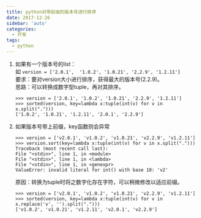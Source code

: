 ```yaml
---
title: python对带前缀的版本号进行排序
date: 2017-12-26
sidebar: 'auto'
categories:
  - 开发
tags:
  - python
---
```


<ol>
<li><p>如果有一个版本号的list：<br>如 <code>version = [&#39;2.0.1&#39;,  &#39;1.0.2&#39;, &#39;1.0.21&#39;, &#39;2,2.9&#39;, &#39;1.2.11&#39;]</code><br>要求：要对version大小进行排序，获得最大的版本号(2.2.9)。<br>思路：可以转换成数字型tuple，再对其排序。</p>
<pre><code>&gt;&gt;&gt; version = [&#39;2.0.1&#39;, &#39;1.0.2&#39;, &#39;1.0.21&#39;, &#39;2.2.9&#39;, &#39;1.2.11&#39;]
&gt;&gt;&gt; sorted(version, key=lambda x:tuple(int(v) for v in x.split(&quot;.&quot;)))
[&#39;1.0.2&#39;, &#39;1.0.21&#39;, &#39;1.2.11&#39;, &#39;2.0.1&#39;, &#39;2.2.9&#39;]
</code></pre></li><li><p>如果版本号带上前缀，key函数则会异常</p>
<pre><code>&gt;&gt;&gt; version = [&#39;v2.0.1&#39;, &#39;v1.0.2&#39;, &#39;v1.0.21&#39;, &#39;v2.2.9&#39;, &#39;v1.2.11&#39;]
&gt;&gt;&gt; version.sort(key=lambda x:tuple(int(v) for v in x.split(&quot;.&quot;)))
Traceback (most recent call last):
File &quot;&lt;stdin&gt;&quot;, line 1, in &lt;module&gt;
File &quot;&lt;stdin&gt;&quot;, line 1, in &lt;lambda&gt;
File &quot;&lt;stdin&gt;&quot;, line 1, in &lt;genexpr&gt;
ValueError: invalid literal for int() with base 10: &#39;v2&#39;
</code></pre><p>原因：转换为tuple时将之数字化存在字符，可以稍微修改以适应前缀。</p>
<pre><code>&gt;&gt;&gt; version = [&#39;v2.0.1&#39;, &#39;v1.0.2&#39;, &#39;v1.0.21&#39;, &#39;v2.2.9&#39;, &#39;v1.2.11&#39;]
&gt;&gt;&gt; sorted(version, key=lambda x:tuple(int(v) for v in x.replace(&#39;v&#39;, &#39;&#39;).split(&quot;.&quot;)))
[&#39;v1.0.2&#39;, &#39;v1.0.21&#39;, &#39;v1.2.11&#39;, &#39;v2.0.1&#39;, &#39;v2.2.9&#39;]
</code></pre></li></ol>
